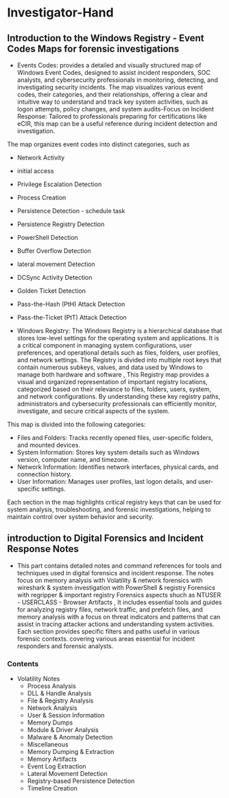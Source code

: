 # Investigator-Hand
## Introduction to the Windows Registry - Event Codes Maps for forensic investigations 

- Events Codes: provides a detailed and visually structured map of Windows Event Codes, designed to assist incident responders, SOC analysts, and cybersecurity professionals in monitoring, detecting, and investigating security incidents. The map visualizes various event codes, their categories, and their relationships, offering a clear and intuitive way to understand and track key system activities, such as logon attempts, policy changes, and system audits-Focus on Incident Response: Tailored to professionals preparing for certifications like eCIR, this map can be a useful reference during incident detection and investigation.

The map organizes event codes into distinct categories, such as 
- Network Activity
- initial access
- Privilege Escalation Detection
- Process Creation
- Persistence Detection - schedule task
- Persistence Registry    Detection
- PowerShell Detection
- Buffer Overflow Detection
- lateral movement Detection
- DCSync Activity Detection
- Golden Ticket Detection
- Pass-the-Hash (PtH) Attack Detection
- Pass-the-Ticket (PtT) Attack Detection


 - Windows Registry: The Windows Registry is a hierarchical database that stores low-level settings for the operating system and applications. It is a critical component in managing system configurations, user preferences, and operational details such as files, folders, user profiles, and network settings. The Registry is divided into multiple root keys that contain numerous subkeys, values, and data used by Windows to manage both hardware and software , This Registry map provides a visual and organized representation of important registry locations, categorized based on their relevance to files, folders, users, system, and network configurations. By understanding these key registry paths, administrators and cybersecurity professionals can efficiently monitor, investigate, and secure critical aspects of the system.

This map is divided into the following categories:

- Files and Folders: Tracks recently opened files, user-specific folders, and mounted devices.
- System Information: Stores key system details such as Windows version, computer name, and timezone.
- Network Information: Identifies network interfaces, physical cards, and connection history.
- User Information: Manages user profiles, last logon details, and user-specific settings.

Each section in the map highlights critical registry keys that can be used for system analysis, troubleshooting, and forensic investigations, helping to maintain control over system behavior and security.

## introduction to Digital Forensics and Incident Response Notes 

- This part contains detailed notes and command references for tools and techniques used in digital forensics and incident response. The notes focus on memory analysis with Volatility & network forensics with wireshark & system investigation with PowerShell & registry Forensics with regripper & important registry Forensics aspects shuch as NTUSER - USERCLASS - Browser Artifacts , It includes essential tools and guides for analyzing registry files, network traffic, and prefetch files, and memory analysis with a focus on threat indicators and patterns that can assist in tracing attacker actions and understanding system activities. Each section provides specific filters and paths useful in various forensic contexts. covering various areas essential for incident responders and forensic analysts.

### Contents
- Volatility Notes
    - Process Analysis
    - DLL & Handle Analysis
    - File & Registry Analysis
    - Network Analysis
    - User & Session Information
    - Memory Dumps
    - Module & Driver Analysis
    - Malware & Anomaly Detection
    - Miscellaneous
    - Memory Dumping & Extraction
    - Memory Artifacts
    - Event Log Extraction
    - Lateral Movement Detection
    - Registry-based Persistence Detection
    - Timeline Creation

  
